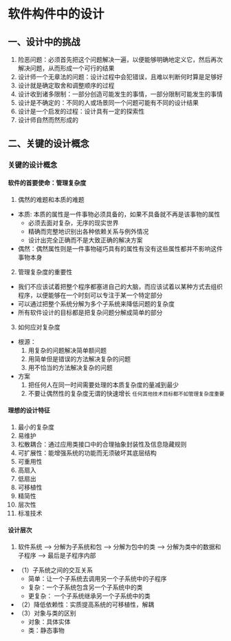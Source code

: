 # 软件构件中的设计

## 一、设计中的挑战
1. 险恶问题：必须首先把这个问题解决一遍，以便能够明确地定义它，然后再次解决问题，从而形成一个可行的结果
2. 设计师一个无章法的问题：设计过程中会犯错误，且难以判断何时算是足够好
3. 设计就是确定取舍和调整顺序的过程
4. 设计收到诸多限制：一部分创造可能发生的事情，一部分限制可能发生的事情
5. 设计是不确定的：不同的人或场景同一个问题可能有不同的设计结果
6. 设计是一个启发的过程：设计具有一定的探索性
7. 设计师自然而然形成的

## 二、关键的设计概念
### 关键的设计概念
#### 软件的首要使命：管理复杂度
1. 偶然的难题和本质的难题
  * 本质: 本质的属性是一件事物必须具备的，如果不具备就不再是该事物的属性
    * 必须去面对复杂，无序的现实世界
    * 精确而完整地识别出各种依赖关系与例外情况
    * 设计出完全正确而不是大致正确的解决方案
  * 偶然：偶然属性则是一件事物碰巧具有的属性有没有这些属性都并不影响这件事物本身
2. 管理复杂度的重要性
  *  我们不应该试着把整个程序都塞进自己的大脑，而应该试着以某种方式去组织程序，以便能够在一个时刻可以专注于某一个特定部分
  * 可以通过把整个系统分解为多个子系统来降低问题的复杂度
  * 所有软件设计的目标都是把复杂问题分解成简单的部分
3. 如何应对复杂度
  * 根源：
    1. 用复杂的问题解决简单额问题
    2. 用简单但是错误的方法解决复杂的问题
    3. 用不恰当的方法解决复杂的问题
  * 方案
    1. 把任何人在同一时间需要处理的本质复杂度的量减到最少
    2. 不要让偶然性的复杂度无谓的快速增长
`任何其他技术目标都不如管理复杂度重要`
#### 理想的设计特征
1. 最小的复杂度
2. 易维护
3. 松散耦合：通过应用类接口中的合理抽象封装性及信息隐藏规则
4. 可扩展性：能增强系统的功能而无须破坏其底层结构
5. 可重用性
6. 高扇入
7. 低扇出
8. 可移植性
9. 精简性
10. 层次性
11. 标准技术
#### 设计层次
1. 软件系统 ——> 分解为子系统和包 ——> 分解为包中的类 ——> 分解为类中的数据和子程序 ——> 最后是子程序内部
* （1）子系统之间的交互关系
  * 简单：让一个子系统去调用另一个子系统中的子程序
  * 复杂：一个子系统包含另一个子系统中的类
  * 更复杂： 一个子系统继承另一个子系统中的类
* （2）降低依赖性：实质提高系统的可移植性，解耦
* （3）对象与类的区别
  * 对象：具体实体
  * 类：静态事物